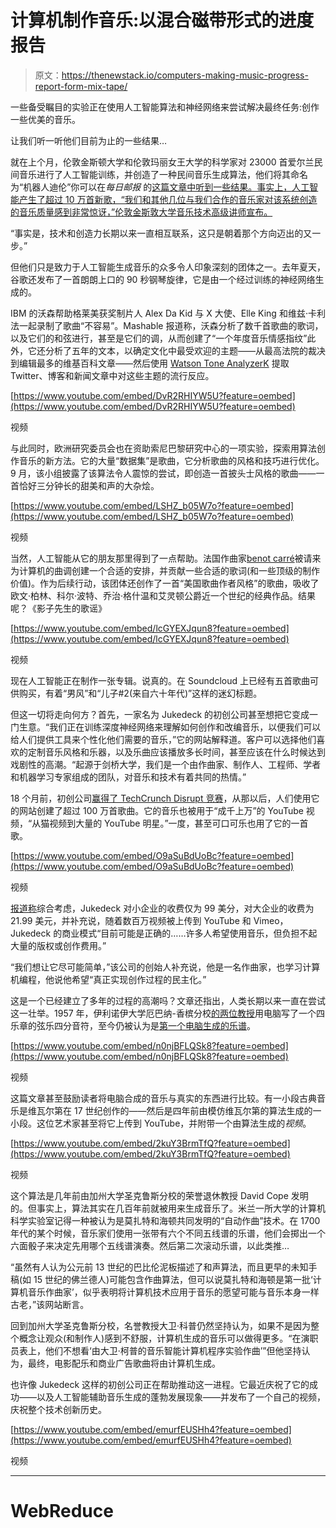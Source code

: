 # 计算机制作音乐:以混合磁带形式的进度报告

> 原文：<https://thenewstack.io/computers-making-music-progress-report-form-mix-tape/>

一些备受瞩目的实验正在使用人工智能算法和神经网络来尝试解决最终任务:创作一些优美的音乐。

让我们听一听他们目前为止的一些结果…

就在上个月，伦敦金斯顿大学和伦敦玛丽女王大学的科学家对 23000 首爱尔兰民间音乐进行了人工智能训练，并创造了一种民间音乐生成算法，他们将其命名为“机器人迪伦”你可以在*每日邮报* 的[这篇文章中听到一些结果。事实上，人工智能产生了超过 10 万首新歌，“我们和其他几位与我们合作的音乐家对该系统创造的音乐质量感到非常惊讶，”伦敦金斯敦大学音乐技术高级讲师宣布。](http://www.dailymail.co.uk/sciencetech/article-4544400/Researchers-create-computer-writes-folk-music.html)

“事实是，技术和创造力长期以来一直相互联系，这只是朝着那个方向迈出的又一步。”

但他们只是致力于人工智能生成音乐的众多令人印象深刻的团体之一。去年夏天，谷歌还发布了一首朗朗上口的 90 秒钢琴旋律，它是由一个经过训练的神经网络生成的。

IBM 的沃森帮助格莱美获奖制片人 Alex Da Kid 与 X 大使、Elle King 和维兹·卡利法一起录制了歌曲“不容易”。Mashable 报道称，沃森分析了数千首歌曲的歌词，以及它们的和弦进行，甚至是它们的调，从而创建了“一个年度音乐情感指纹”此外，它还分析了五年的文本，以确定文化中最受欢迎的主题——从最高法院的裁决到编辑最多的维基百科文章——然后使用 [Watson Tone AnalyzerK](https://www.ibm.com/watson/developercloud/tone-analyzer.html) 提取 Twitter、博客和新闻文章中对这些主题的流行反应。

[https://www.youtube.com/embed/DvR2RHIYW5U?feature=oembed](https://www.youtube.com/embed/DvR2RHIYW5U?feature=oembed)

视频

与此同时，欧洲研究委员会也在资助索尼巴黎研究中心的一项实验，探索用算法创作音乐的新方法。它的大量“数据集”是歌曲，它分析歌曲的风格和技巧进行优化。9 月，该小组披露了该算法令人震惊的尝试，即创造一首披头士风格的歌曲——一首恰好三分钟长的甜美和声的大杂烩。

[https://www.youtube.com/embed/LSHZ_b05W7o?feature=oembed](https://www.youtube.com/embed/LSHZ_b05W7o?feature=oembed)

视频

当然，人工智能从它的朋友那里得到了一点帮助。法国作曲家[benot carré](https://fr.wikipedia.org/wiki/Benoit_Carr%C3%A9)被请来为计算机的曲调创建一个合适的安排，并贡献一些合适的歌词(和一些顶级的制作价值)。作为后续行动，该团体还创作了一首“美国歌曲作者风格”的歌曲，吸收了欧文·柏林、科尔·波特、乔治·格什温和艾灵顿公爵近一个世纪的经典作品。结果呢？《影子先生的歌谣》

[https://www.youtube.com/embed/lcGYEXJqun8?feature=oembed](https://www.youtube.com/embed/lcGYEXJqun8?feature=oembed)

视频

现在人工智能正在制作一张专辑。说真的。在 Soundcloud 上已经有五首歌曲可供购买，有着“男风”和“儿子#2(来自六十年代)”这样的迷幻标题。

但这一切将走向何方？首先，一家名为 Jukedeck 的初创公司甚至想把它变成一门生意。“我们正在训练深度神经网络来理解如何创作和改编音乐，以便我们可以给人们提供工具来个性化他们需要的音乐，”它的网站解释道。客户可以选择他们喜欢的定制音乐风格和乐器，以及乐曲应该播放多长时间，甚至应该在什么时候达到戏剧性的高潮。“起源于剑桥大学，我们是一个由作曲家、制作人、工程师、学者和机器学习专家组成的团队，对音乐和技术有着共同的热情。”

18 个月前，初创公司[赢得了 TechCrunch Disrupt 竞赛](https://techcrunch.com/2015/12/08/jukedeck-wins-disrupt-london-2015/)，从那以后，人们使用它的网站创建了超过 100 万首歌曲。它的音乐也被用于“成千上万”的 YouTube 视频，“从猫视频到大量的 YouTube 明星。”一度，甚至可口可乐也用了它的一首歌。

[https://www.youtube.com/embed/O9aSuBdUoBc?feature=oembed](https://www.youtube.com/embed/O9aSuBdUoBc?feature=oembed)

视频

[报道称](http://www.npr.org/sections/alltechconsidered/2017/05/29/530259126/for-video-soundtracks-computers-are-the-new-composers)综合考虑，Jukedeck 对小企业的收费仅为 99 美分，对大企业的收费为 21.99 美元，并补充说，随着数百万视频被上传到 YouTube 和 Vimeo，Jukedeck 的商业模式“目前可能是正确的……许多人希望使用音乐，但负担不起大量的版权或创作费用。”

“我们想让它尽可能简单，”该公司的创始人补充说，他是一名作曲家，也学习计算机编程，他说他希望“真正实现创作过程的民主化。”

这是一个已经建立了多年的过程的高潮吗？文章还指出，人类长期以来一直在尝试这一壮举。1957 年，伊利诺伊大学厄巴纳-香槟分校[的两位教授](http://illinois.edu/)用电脑写了一个四乐章的弦乐四分音符，至今仍被认为是[第一个电脑生成的乐谱](https://en.wikipedia.org/wiki/Illiac_Suite)。

[https://www.youtube.com/embed/n0njBFLQSk8?feature=oembed](https://www.youtube.com/embed/n0njBFLQSk8?feature=oembed)

视频

这篇文章甚至鼓励读者将电脑合成的音乐与真实的东西进行比较。有一小段古典音乐是维瓦尔第在 17 世纪创作的——然后是四年前由模仿维瓦尔第的算法生成的一小段。这位艺术家甚至将它上传到 YouTube，并附带一个由算法生成的*视频*。

[https://www.youtube.com/embed/2kuY3BrmTfQ?feature=oembed](https://www.youtube.com/embed/2kuY3BrmTfQ?feature=oembed)

视频

这个算法是几年前由加州大学圣克鲁斯分校的荣誉退休教授 David Cope 发明的。但事实上，算法其实在几百年前就被用来生成音乐了。米兰一所大学的计算机科学实验室记得一种被认为是莫扎特和海顿共同发明的“自动作曲”技术。在 1700 年代的某个时候，音乐家们使用一张带有六个不同五线谱的乐谱，他们会掷出一个六面骰子来决定先用哪个五线谱演奏。然后第二次滚动乐谱，以此类推…

“虽然有人认为公元前 13 世纪的巴比伦泥板描述了和声算法，而且更早的未知手稿(如 15 世纪的佛兰德人)可能包含作曲算法，但可以说莫扎特和海顿是第一批‘计算机音乐作曲家’，似乎表明将计算机技术应用于音乐的愿望可能与音乐本身一样古老，”该网站断言。

回到加州大学圣克鲁斯分校，名誉教授大卫·科普仍然坚持认为，如果不是因为整个概念让观众(和制作人)感到不舒服，计算机生成的音乐可以做得更多。“在演职员表上，他们不想看‘由大卫·柯普的音乐智能计算机程序实验作曲’”但他坚持认为，最终，电影配乐和商业广告歌曲将由计算机生成。

也许像 Jukedeck 这样的初创公司正在帮助推动这一进程。它最近庆祝了它的成功——以及人工智能辅助音乐生成的蓬勃发展现象——并发布了一个自己的视频，庆祝整个技术创新历史。

[https://www.youtube.com/embed/emurfEUSHh4?feature=oembed](https://www.youtube.com/embed/emurfEUSHh4?feature=oembed)

视频

* * *

# WebReduce

<svg xmlns:xlink="http://www.w3.org/1999/xlink" viewBox="0 0 68 31" version="1.1"><title>Group</title> <desc>Created with Sketch.</desc></svg>